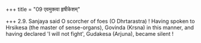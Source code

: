 +++
title = "09 एवमुक्त्वा हृषीकेशम्"

+++
2.9. Sanjaya said O scorcher of foes (O Dhrtarastra) ! Having spoken to
Hrsikesa (the master of sense-organs), Govinda (Krsna) in this manner,
and having declared 'I will not fight', Gudakesa (Arjuna), became silent
!
